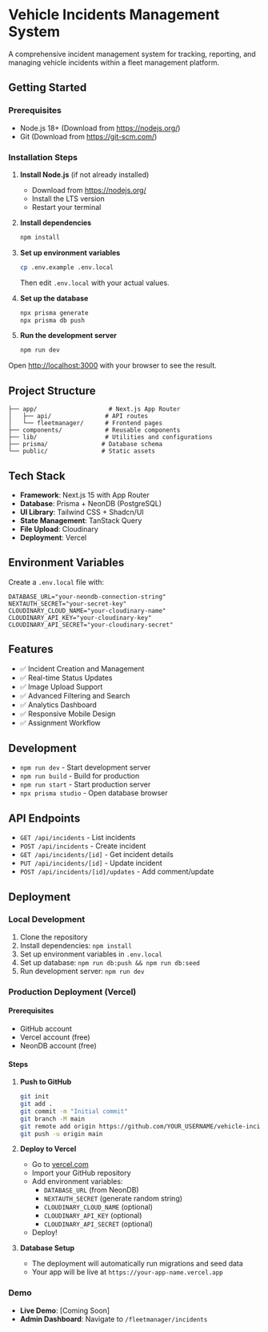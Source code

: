 # Vehicle Incidents Management System

A comprehensive incident management system for tracking, reporting, and managing vehicle incidents within a fleet management platform.

## Getting Started

### Prerequisites
- Node.js 18+ (Download from https://nodejs.org/)
- Git (Download from https://git-scm.com/)

### Installation Steps

1. **Install Node.js** (if not already installed)
   - Download from https://nodejs.org/
   - Install the LTS version
   - Restart your terminal

2. **Install dependencies**
   ```bash
   npm install
   ```

3. **Set up environment variables**
   ```bash
   cp .env.example .env.local
   ```
   Then edit `.env.local` with your actual values.

4. **Set up the database**
   ```bash
   npx prisma generate
   npx prisma db push
   ```

5. **Run the development server**
   ```bash
   npm run dev
   ```

Open [http://localhost:3000](http://localhost:3000) with your browser to see the result.

## Project Structure

```
├── app/                    # Next.js App Router
│   ├── api/               # API routes
│   └── fleetmanager/      # Frontend pages
├── components/            # Reusable components
├── lib/                   # Utilities and configurations
├── prisma/               # Database schema
└── public/               # Static assets
```

## Tech Stack

- **Framework**: Next.js 15 with App Router
- **Database**: Prisma + NeonDB (PostgreSQL)
- **UI Library**: Tailwind CSS + Shadcn/UI
- **State Management**: TanStack Query
- **File Upload**: Cloudinary
- **Deployment**: Vercel

## Environment Variables

Create a `.env.local` file with:

```env
DATABASE_URL="your-neondb-connection-string"
NEXTAUTH_SECRET="your-secret-key"
CLOUDINARY_CLOUD_NAME="your-cloudinary-name"
CLOUDINARY_API_KEY="your-cloudinary-key"
CLOUDINARY_API_SECRET="your-cloudinary-secret"
```

## Features

- ✅ Incident Creation and Management
- ✅ Real-time Status Updates
- ✅ Image Upload Support
- ✅ Advanced Filtering and Search
- ✅ Analytics Dashboard
- ✅ Responsive Mobile Design
- ✅ Assignment Workflow

## Development

- `npm run dev` - Start development server
- `npm run build` - Build for production
- `npm run start` - Start production server
- `npx prisma studio` - Open database browser

## API Endpoints

- `GET /api/incidents` - List incidents
- `POST /api/incidents` - Create incident
- `GET /api/incidents/[id]` - Get incident details
- `PUT /api/incidents/[id]` - Update incident
- `POST /api/incidents/[id]/updates` - Add comment/update

## Deployment

### Local Development
1. Clone the repository
2. Install dependencies: `npm install`
3. Set up environment variables in `.env.local`
4. Set up database: `npm run db:push && npm run db:seed`
5. Run development server: `npm run dev`

### Production Deployment (Vercel)

#### Prerequisites
- GitHub account
- Vercel account (free)
- NeonDB account (free)

#### Steps
1. **Push to GitHub**
   ```bash
   git init
   git add .
   git commit -m "Initial commit"
   git branch -M main
   git remote add origin https://github.com/YOUR_USERNAME/vehicle-incidents.git
   git push -u origin main
   ```

2. **Deploy to Vercel**
   - Go to [vercel.com](https://vercel.com)
   - Import your GitHub repository
   - Add environment variables:
     - `DATABASE_URL` (from NeonDB)
     - `NEXTAUTH_SECRET` (generate random string)
     - `CLOUDINARY_CLOUD_NAME` (optional)
     - `CLOUDINARY_API_KEY` (optional)
     - `CLOUDINARY_API_SECRET` (optional)
   - Deploy!

3. **Database Setup**
   - The deployment will automatically run migrations and seed data
   - Your app will be live at `https://your-app-name.vercel.app`

### Demo
- **Live Demo**: [Coming Soon]
- **Admin Dashboard**: Navigate to `/fleetmanager/incidents`
